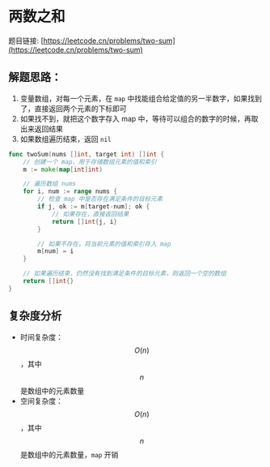 # 两数之和

题目链接: [https://leetcode.cn/problems/two-sum](https://leetcode.cn/problems/two-sum)

## 解题思路：

1. 变量数组，对每一个元素，在 `map` 中找能组合给定值的另一半数字，如果找到了，直接返回两个元素的下标即可
2. 如果找不到，就把这个数字存入 map 中，等待可以组合的数字的时候，再取出来返回结果
3. 如果数组遍历结束，返回 `nil`

```go
func twoSum(nums []int, target int) []int {
	// 创建一个 map，用于存储数组元素的值和索引
	m := make(map[int]int)

	// 遍历数组 nums
	for i, num := range nums {
		// 检查 map 中是否存在满足条件的目标元素
		if j, ok := m[target-num]; ok {
			// 如果存在，直接返回结果
			return []int{j, i}
		}

		// 如果不存在，将当前元素的值和索引存入 map
		m[num] = i
	}

	// 如果遍历结束，仍然没有找到满足条件的目标元素，则返回一个空的数组
	return []int{}
}
```

## 复杂度分析

- 时间复杂度：$$O(n)$$，其中 $$n$$ 是数组中的元素数量
- 空间复杂度：$$O(n)$$，其中 $$n$$ 是数组中的元素数量，`map` 开销
